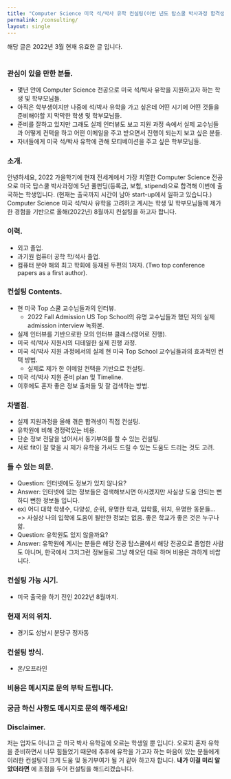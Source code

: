 ```yaml
---
title: "Computer Science 미국 석/박사 유학 컨설팅(이번 년도 탑스쿨 박사과정 합격생)"
permalink: /consulting/
layout: single
---
```


해당 글은 2022년 3월 현재 유효한 글 입니다.

# 

### 관심이 있을 만한 분들.
- 몇년 안에 Computer Science 전공으로 미국 석/박사 유학을 지원하고자 하는 학생 및 학부모님들.
- 아직은 학부생이지만 나중에 석/박사 유학을 가고 싶은데 어떤 시기에 어떤 것들을 준비해야할 지 막막한 학생 및 학부모님들.
- 준비를 잘하고 있지만 그래도 실제 인터뷰도 보고 지원 과정 속에서 실제 교수님들과 어떻게 컨택을 하고 어떤 이메일을 주고 받으면서 진행이 되는지 보고 싶은 분들.
- 자녀들에게 미국 석/박사 유학에 관해 모티베이션을 주고 싶은 학부모님들.

### 소개.
안녕하세요, 2022 가을학기에 현재 전세계에서 가장 치열한 Computer Science 전공으로 미국 탑스쿨 박사과정에 5년 풀펀딩(등록금, 보험, stipend)으로 합격해 이번에 출국하는 학생입니다. (현재는 출국까지 시간이 남아 start-up에서 일하고 있습니다.) Computer Science 미국 석/박사 유학을 고려하고 계시는 학생 및 학부모님들께 제가 한 경험을 기반으로 올해(2022년) 8월까지 컨설팅을 하고자 합니다.

### 이력.
- 외고 졸업.
- 과기원 컴퓨터 공학 학/석사 졸업.
- 컴퓨터 분야 해외 최고 학회에 등재된 두편의 1저자. (Two top conference papers as a first author).

### 컨설팅 Contents.
- 현 미국 Top 스쿨 교수님들과의 인터뷰. 
  - 2022 Fall Admission US Top School의 유명 교수님들과 했던 저의 실제 admission interview 녹화본.
- 실제 인터뷰를 기반으로한 모의 인터뷰 클래스(영어로 진행).
- 미국 석/박사 지원시의 디테일한 실제 진행 과정.
- 미국 석/박사 지원 과정에서의 실제 현 미국 Top School 교수님들과의 효과적인 컨택 방법.
  - 실제로 제가 한 이메일 컨택을 기반으로 컨설팅.
- 미국 석/박사 지원 준비 plan 및 Timeline.
- 이후에도 혼자 좋은 정보 출처들 및 잘 검색하는 방법.

### 차별점.
  - 실제 지원과정을 올해 겪은 합격생이 직접 컨설팅. 
  - 유학원에 비해 경쟁력있는 비용.
  - 단순 정보 전달을 넘어서서 동기부여를 할 수 있는 컨설팅.
  - 서로 fit이 잘 맞을 시 제가 유학을 가서도 드릴 수 있는 도움도 드리는 것도 고려.
  
### 들 수 있는 의문.
- Question: 인터넷에도 정보가 있지 않나요?
- Answer: 인터넷에 있는 정보들은 검색해보시면 아시곘지만 사실상 도움 안되는 뻔하디 뻔한 정보들 입니다.
 - ex) 어디 대학 학생수, 다양성, 순위, 유명한 학과, 입학률, 위치, 유명한 동문들... => 사실상 나의 입학에 도움이 될만한 정보는 없음. 좋은 학교가 좋은 것은 누구나 앎.
 - Question: 유학원도 있지 않을까요?
 - Answer: 유학원에 계시는 분들은 해당 전공 탑스쿨에서 해당 전공으로 졸업한 사람도 아니며, 한국에서 그저그런 정보들로 그냥 해오던 대로 하며 비용은 과하게 비쌉니다.

### 컨설팅 가능 시기.
- 미국 출국을 하기 전인 2022년 8월까지.

### 현재 저의 위치.
- 경기도 성남시 분당구 정자동

### 컨설팅 방식.
- 온/오프라인

### 비용은 메시지로 문의 부탁 드립니다.
### 궁금 하신 사항도 메시지로 문의 해주세요!

### Disclaimer.
저는 업자도 아니고 곧 미국 박사 유학길에 오르는 학생일 뿐 입니다. 오로지 혼자 유학을 준비하면서 너무 힘들었기 때문에 추후에 유학을 가고자 하는 마음이 있는 분들에게 이러한 컨설팅이 크게 도움 및 동기부여가 될 거 같아 하고자 합니다. **내가 이걸 미리 알았더라면** 에 초점을 두어 컨설팅을 해드리겠습니다.

